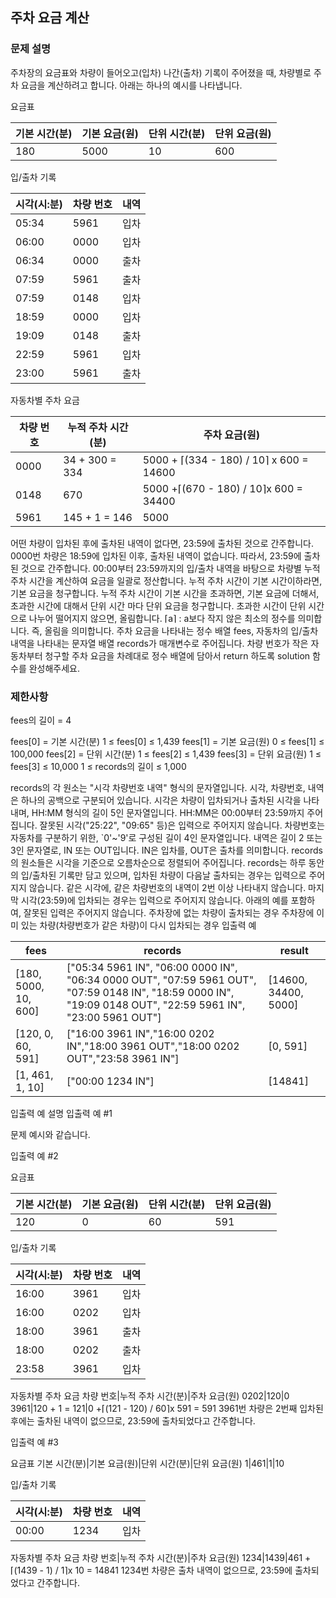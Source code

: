 ## 주차 요금 계산

### 문제 설명

주차장의 요금표와 차량이 들어오고(입차) 나간(출차) 기록이 주어졌을 때, 차량별로 주차 요금을 계산하려고 합니다. 아래는 하나의 예시를 나타냅니다.

요금표

기본 시간(분)|기본 요금(원)|단위 시간(분)|단위 요금(원)
---|---|---|---
180|5000|10|600
 

입/출차 기록

시각(시:분)|차량 번호|내역
---|---|---
05:34|5961|입차
06:00|0000|입차
06:34|0000|출차
07:59|5961|출차
07:59|0148|입차
18:59|0000|입차
19:09|0148|출차
22:59|5961|입차
23:00|5961|출차
 

자동차별 주차 요금

차량 번호|누적 주차 시간(분)|주차 요금(원)
---|---|---
0000|34 + 300 = 334|5000 + ⌈(334 - 180) / 10⌉ x 600 = 14600
0148|670|5000 +⌈(670 - 180) / 10⌉x 600 = 34400
5961|145 + 1 = 146|5000

어떤 차량이 입차된 후에 출차된 내역이 없다면, 23:59에 출차된 것으로 간주합니다.
0000번 차량은 18:59에 입차된 이후, 출차된 내역이 없습니다. 따라서, 23:59에 출차된 것으로 간주합니다.
00:00부터 23:59까지의 입/출차 내역을 바탕으로 차량별 누적 주차 시간을 계산하여 요금을 일괄로 정산합니다.
누적 주차 시간이 기본 시간이하라면, 기본 요금을 청구합니다.
누적 주차 시간이 기본 시간을 초과하면, 기본 요금에 더해서, 초과한 시간에 대해서 단위 시간 마다 단위 요금을 청구합니다.
초과한 시간이 단위 시간으로 나누어 떨어지지 않으면, 올림합니다.
⌈a⌉ : a보다 작지 않은 최소의 정수를 의미합니다. 즉, 올림을 의미합니다.
주차 요금을 나타내는 정수 배열 fees, 자동차의 입/출차 내역을 나타내는 문자열 배열 records가 매개변수로 주어집니다. 차량 번호가 작은 자동차부터 청구할 주차 요금을 차례대로 정수 배열에 담아서 return 하도록 solution 함수를 완성해주세요.

### 제한사항

fees의 길이 = 4

fees[0] = 기본 시간(분)
1 ≤ fees[0] ≤ 1,439
fees[1] = 기본 요금(원)
0 ≤ fees[1] ≤ 100,000
fees[2] = 단위 시간(분)
1 ≤ fees[2] ≤ 1,439
fees[3] = 단위 요금(원)
1 ≤ fees[3] ≤ 10,000
1 ≤ records의 길이 ≤ 1,000

records의 각 원소는 "시각 차량번호 내역" 형식의 문자열입니다.
시각, 차량번호, 내역은 하나의 공백으로 구분되어 있습니다.
시각은 차량이 입차되거나 출차된 시각을 나타내며, HH:MM 형식의 길이 5인 문자열입니다.
HH:MM은 00:00부터 23:59까지 주어집니다.
잘못된 시각("25:22", "09:65" 등)은 입력으로 주어지지 않습니다.
차량번호는 자동차를 구분하기 위한, `0'~'9'로 구성된 길이 4인 문자열입니다.
내역은 길이 2 또는 3인 문자열로, IN 또는 OUT입니다. IN은 입차를, OUT은 출차를 의미합니다.
records의 원소들은 시각을 기준으로 오름차순으로 정렬되어 주어집니다.
records는 하루 동안의 입/출차된 기록만 담고 있으며, 입차된 차량이 다음날 출차되는 경우는 입력으로 주어지지 않습니다.
같은 시각에, 같은 차량번호의 내역이 2번 이상 나타내지 않습니다.
마지막 시각(23:59)에 입차되는 경우는 입력으로 주어지지 않습니다.
아래의 예를 포함하여, 잘못된 입력은 주어지지 않습니다.
주차장에 없는 차량이 출차되는 경우
주차장에 이미 있는 차량(차량번호가 같은 차량)이 다시 입차되는 경우
입출력 예

fees|records|result
---|---|---
[180, 5000, 10, 600]|["05:34 5961 IN", "06:00 0000 IN", "06:34 0000 OUT", "07:59 5961 OUT", "07:59 0148 IN", "18:59 0000 IN", "19:09 0148 OUT", "22:59 5961 IN", "23:00 5961 OUT"]|[14600, 34400, 5000]
[120, 0, 60, 591]|["16:00 3961 IN","16:00 0202 IN","18:00 3961 OUT","18:00 0202 OUT","23:58 3961 IN"]|[0, 591]
[1, 461, 1, 10]|["00:00 1234 IN"]|[14841]
입출력 예 설명
입출력 예 #1

문제 예시와 같습니다.

입출력 예 #2

요금표

기본 시간(분)|기본 요금(원)|단위 시간(분)|단위 요금(원)
---|---|---|---
120|0|60|591
 

입/출차 기록

시각(시:분)|차량 번호|내역
---|---|---
16:00|3961|입차
16:00|0202|입차
18:00|3961|출차
18:00|0202|출차
23:58|3961|입차
 

자동차별 주차 요금
차량 번호|누적 주차 시간(분)|주차 요금(원)
0202|120|0
3961|120 + 1 = 121|0 +⌈(121 - 120) / 60⌉x 591 = 591
3961번 차량은 2번째 입차된 후에는 출차된 내역이 없으므로, 23:59에 출차되었다고 간주합니다.
 

입출력 예 #3

요금표
기본 시간(분)|기본 요금(원)|단위 시간(분)|단위 요금(원)
1|461|1|10
 

입/출차 기록

시각(시:분)|차량 번호|내역
---|---|---
00:00|1234|입차
 

자동차별 주차 요금
차량 번호|누적 주차 시간(분)|주차 요금(원)
1234|1439|461 +⌈(1439 - 1) / 1⌉x 10 = 14841
1234번 차량은 출차 내역이 없으므로, 23:59에 출차되었다고 간주합니다.
